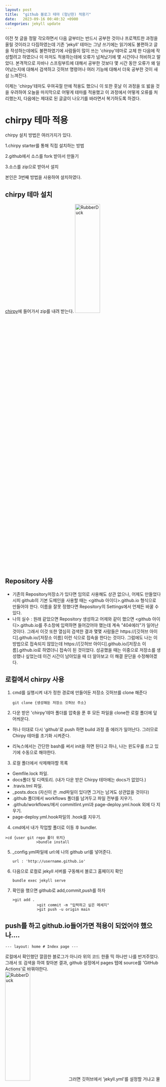 ```yaml
---
layout: post
title:  "github 블로그 테마 (험난한) 적용기"
date:   2023-09-16 00:40:32 +0900
categories: jekyll update
---
```


이전 첫 글을 정말 각오하면서 다음 글부터는 반드시 공부한 것이나 프로젝트한 과정을 올릴 것이라고 다짐하였는데
기존 'jekyll' 테마는 그냥 쓰기에는 읽기에도 불편하고 글을 작성하는데에도 불편하였기에 사람들이 많이 쓰는
'chirpy'테마로 교체 한 다음에 작성할려고 하였으나 이 마저도 적용하는데에 오류가 넘쳐났기에 몇 시간이나 
허비하고 말았다.
본격적으로 자바나 스프링부트에 대해서 공부한 것보다 몇 시간 동안  오류가 왜 일어났는지에 대해서 검색하고 깃허브 명령어나 여러 기능에 대해서 더욱 공부한 것이 새삼 느껴진다.   

이제는 'chirpy'테마도 우여곡절 만에 적용도 했으니 이 또한 훗날 이 과정을 또 밣을 것을 우려하여 오늘을 마지막으로 어떻게 테마를 적용했고 이 과정에서 어떻게 오류를 처리했는지, 다음에는 제대로 된 글글이 나오기를 바라면서 복기하도록 하겠다. 

chirpy 테마 적용
=============
chirpy 설치 방법은 여러가지가 있다.

 1.chirpy starter를 통해 직접 설치하는 방법
 
 2.github에서 소스를 fork 받아서 만들기
 
 3.소스를 zip으로 받아서 설치

본인은 3번째 방법을 사용하여 설치하였다.


chirpy 테마 설치
-------------
[chirpy](http://github.com/cotes2020/jekyll-theme-chirpy/fork)에 들어가서 zip를 내려 받는다.
<img src="C:\lee data\img\chirpy do.PNG" width="40%" height="30%" title="px(픽셀) 크기 설정" alt="RubberDuck"></img>

Repository 사용
-------------

- 기존의 Repository저장소가 있다면 임의로 사용해도 상관 없으나, 어제도 만들었다시피 github의 기본 도메인을 사용할 때는 <github 아이디>.github.io 형식으로 만들어야 한다.
이름을 잘못 정했다면  Repository의 Settings에서 언제든 바꿀 수 있다.
- 나의 실수 : 원래 같았으면 Repository 생성하고 어제와 같이 했으면 <github 아이디>.github.io를 주소창에 입력하면 들어갔어야 했는데 계속 "404에러"가 일어난 것이다. 
그래서 이것 또한 열심히 검색한 결과 몇몇 사람들은 https://[깃허브 아이디].github.io/[저장소 이름] 이런 식으로 접속을 한다는 것이다. 
그럼에도 나는 이 방법으로 접속되지 않았는데 https://[깃허브 아이디].github.io/[저장소 이름].github.io로
하였더니 접속이 된 것이었다. 성공했을 때는 이중으로 저장소를 생성했나 싶었는데 이건 시간이 남아있을 때 
더 알아보고 이 해결 문단을 수정해야겠다.


로컬에서 chirpy 사용
-------------
1. cmd를 실행시켜 내가 정한 경로에 만들어둔 저장소 깃허브를 clone 해준다
   <pre><code>git clone {생성해둔 저장소 깃허브 주소} </code></pre>

2. 다운 받은 'chirpy'테마 폴더를 압축을 푼 후 모든 파일을 clone한 로컬 폴더에 덮어씌운다.
  - 허나 이대로 다시 'github'로 push 하면 build 과정 중 에러가 일어난다.
    그러므로 Chirpy 테마를 초기화 시켜준다.
  
  - 리눅스에서는 간단한 bash를 써서 init을 하면 된다고 하나, 나는 윈도우를 쓰고 있기에 수동으로 해야한다.

3. 로컬 폴더에서 삭제해야할 목록
  - Gemfile.lock 파일.
  - docs폴더 및 디렉토리. (내가 다운 받은 Chirpy 테마에는 docs가 없었다.)
  - .travis.tml 파일.
  - _posts.docs (자신이 쓴 .md파일이 있다면 그거는 남겨도 상관없을 것이다)
  - .github 폴더에서 workflows 폴더를 남겨두고 파일 전부를 지우기.
  - .github/workflows/에서  commitlint.yml과 page-deploy.yml.hook 외에 다 지우기.
  - page-deploy.yml.hook파일의 .hook를 지우기.

4.  cmd에서 내가 작업할 폴더로 이동 후 bundler.
  <pre><code>>cd {user git repo 폴더 위치} 
              >bundle install</code></pre>

5. _config.yml파일에 url:에  나의 github url를 넣어준다. 
   <pre><code>url : 'http://username.github.io'</code></pre>

6. 다음으로 로컬로 jekyll 서버를 구동해서 블로그 홈페이지 확인
   <pre><code>bundle exec jekyll serve </code></pre>

7. 확인을 했으면 github로 add,commit,push를 하자   
   <pre><code>>git add . 
              >git commit -m "입력하고 싶은 메세지"
              >git push -u origin main</code></pre>


push를 하고 github.io들어가면 적용이 되었어야 했으나....
-------------
<pre><code>--- layout: home # Index page ---</code></pre>

로컬에서 확인했던 깔끔한 블로그가 아니라 위의 코드 한줄 띡 하나만 나를 반겨주었다.
그래서 또 검색을 하여 찾아본 결과, github 설정에서 pages 탭에 source를 'GitHub Actions'로 바꿔야한다.  
<img src="C:\lee data\img\github pages setting.PNG" width="40%" height="30%" title="px(픽셀) 크기 설정" alt="RubberDuck"></img>
그러면 깃허브에서 'jekyll.yml'를 설정할 거냐고 물어보는데 당연히 커밋하고 push를 했으나 이또한 빌드가 실패하게 된다.
<img src="C:\lee data\img\jekyll_yml fail.PNG" width="40%" height="30%" title="px(픽셀) 크기 설정" alt="RubberDuck"></img>
그래서 깃허브 빌드 로그를 살펴본 결과 '_config.yml'파일이 인코딩이 잘못되어 저장이 된 것 같았다.
<img src="C:\lee data\img\buildfailcase.PNG" width="40%" height="30%" title="px(픽셀) 크기 설정" alt="RubberDuck"></img>
그래서 로컬에 있는 파일 인코딩 UTF-8에서 UTF-8(BOM)으로 저장하여 push한 결과 제대로 해결되었다.
<img src="C:\lee data\img\sucesss.PNG" width="40%" height="30%" title="px(픽셀) 크기 설정" alt="RubberDuck"></img>
[jekyll-docs]: https://jekyllrb.com/docs/home
[jekyll-gh]:   https://github.com/jekyll/jekyll
[jekyll-talk]: https://talk.jekyllrb.com/
